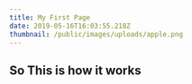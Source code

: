 ```yaml
---
title: My First Page
date: 2019-05-16T16:03:55.218Z
thumbnail: /public/images/uploads/apple.png
---
```

## So This is how it works
